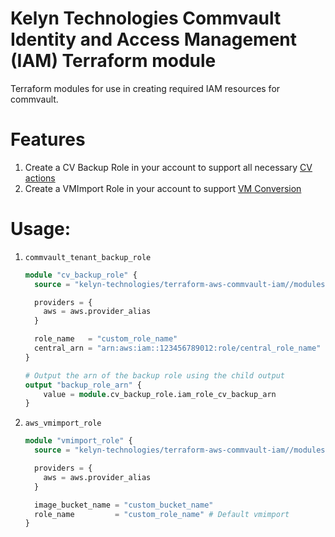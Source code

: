 # Kelyn Technologies Commvault Identity and Access Management (IAM) Terraform module

Terraform modules for use in creating required IAM resources for commvault.

# Features

1. Create a CV Backup Role in your account to support all necessary [CV actions](https://documentation.commvault.com/v11/essential/120910_creating_aws_role_with_restricted_access.html)
2. Create a VMImport Role in your account to support [VM Conversion](https://documentation.commvault.com/v11/essential/108828_creating_vmimport_role.html)

# Usage:

1. `commvault_tenant_backup_role`
    ```terraform
    module "cv_backup_role" {
      source = "kelyn-technologies/terraform-aws-commvault-iam//modules/commvault-tenant-backup-role"

      providers = {
        aws = aws.provider_alias
      }

      role_name   = "custom_role_name"
      central_arn = "arn:aws:iam::123456789012:role/central_role_name"
    }

    # Output the arn of the backup role using the child output
    output "backup_role_arn" {
        value = module.cv_backup_role.iam_role_cv_backup_arn
    }
    ```

2. `aws_vmimport_role`

    ```terraform
    module "vmimport_role" {
      source = "kelyn-technologies/terraform-aws-commvault-iam//modules/aws-vmimport-role"

      providers = {
        aws = aws.provider_alias
      }

      image_bucket_name = "custom_bucket_name"
      role_name         = "custom_role_name" # Default vmimport
    }
    ```

